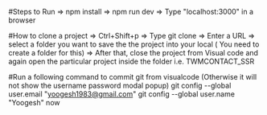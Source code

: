 #Steps to Run
=> npm install
=> npm run dev
=> Type "localhost:3000" in a browser

#How to clone a project
=> Ctrl+Shift+p
=> Type git clone
=> Enter a URL
=> select a folder you want to save the the project into your local ( You need to create a folder for this)
=> After that, close the project from Visual code and again open the particular project inside the folder i.e. TWMCONTACT_SSR

#Run a following command to commit git from visualcode (Otherwise it will not show the username password modal popup)
git config --global user.email "yoogesh1983@gmail.com"
git config --global user.name "Yoogesh" now
